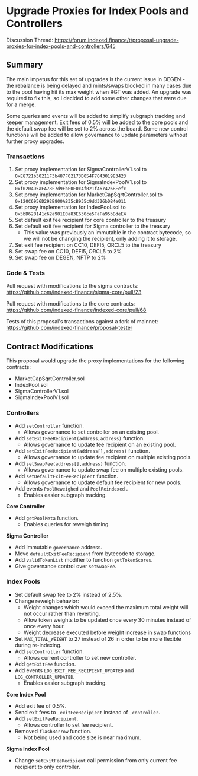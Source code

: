# Upgrade Proxies for Index Pools and Controllers

Discussion Thread: https://forum.indexed.finance/t/proposal-upgrade-proxies-for-index-pools-and-controllers/645

## Summary

The main impetus for this set of upgrades is the current issue in DEGEN - the rebalance is being delayed and mints/swaps blocked in many cases due to the pool having hit its max weight when RGT was added. An upgrade was required to fix this, so I decided to add some other changes that were due for a merge.

Some queries and events will be added to simplify subgraph tracking and keeper management. Exit fees of 0.5% will be added to the core pools and the default swap fee will be set to 2% across the board. Some new control functions will be added to allow governance to update parameters without further proxy upgrades.

### Transactions

1. Set proxy implementation for SigmaControllerV1.sol to `0xE8721b30211F3b487F02173D054F704301983423`
2. Set proxy implementation for SigmaIndexPoolV1.sol to `0xf0204D5aEA78F7d9EbE0E0c4fB21fA67426BFefc`
3. Set proxy implementation for MarketCapSqrtController.sol to `0x120C6956D292B800A835cB935c9dd326bDB4e011`
4. Set proxy implementation for IndexPool.sol to `0x5bD628141c62a901E0a83E630ce5FaFa95bBdeE4`
5. Set default exit fee recipient for core controller to the treasury
6. Set default exit fee recipient for Sigma controller to the treasury
	- This value was previously an immutable in the contract bytecode, so we will not be changing the recipient, only adding it to storage.
7. Set exit fee recipient on CC10, DEFI5, ORCL5 to the treasury
8. Set swap fee on CC10, DEFI5, ORCL5 to 2%
9. Set swap fee on DEGEN, NFTP to 2%

### Code & Tests

Pull request with modifications to the sigma contracts:
https://github.com/indexed-finance/sigma-core/pull/23

Pull request with modifications to the core contracts:
https://github.com/indexed-finance/indexed-core/pull/68

Tests of this proposal's transactions against a fork of mainnet:
https://github.com/indexed-finance/proposal-tester

## Contract Modifications

This proposal would upgrade the proxy implementations for the following contracts:
- MarketCapSqrtController.sol
- IndexPool.sol
- SigmaControllerV1.sol
- SigmaIndexPoolV1.sol

### Controllers

- Add `setController` function.
  - Allows governance to set controller on an existing pool.
- Add `setExitFeeRecipient(address,address)` function.
	- Allows governance to update fee recipient on an existing pool.
- Add `setExitFeeRecipient(address[],address)` function.
  - Allows governance to update fee recipient on multiple existing pools.
- Add `setSwapFee(address[],address)` function.
  - Allows governance to update swap fee on multiple existing pools.
- Add `setDefaultExitFeeRecipient` function.
	- Allows governance to update default fee recipient for new pools.
- Add events `PoolReweighed` and `PoolReindexed` .
	- Enables easier subgraph tracking.

**Core Controller**

- Add `getPoolMeta` function.
	- Enables queries for reweigh timing.

**Sigma Controller**

- Add immutable `governance` address.
- Move `defaultExitFeeRecipient` from bytecode to storage.
- Add `validTokenList` modifier to function `getTokenScores`.
- Give governance control over `setSwapFee`.

### Index Pools

- Set default swap fee to 2% instead of 2.5%.
- Change reweigh behavior:
	- Weight changes which would exceed the maximum total weight will not occur rather than reverting.
	- Allow token weights to be updated once every 30 minutes instead of once every hour.
	- Weight decrease executed before weight increase in swap functions
- Set `MAX_TOTAL_WEIGHT` to 27 instead of 26 in order to be more flexible during re-indexing.
- Add `setController` function.
	- Allows current controller to set new controller.
- Add `getExitFee` function.
- Add events `LOG_EXIT_FEE_RECIPIENT_UPDATED` and `LOG_CONTROLLER_UPDATED`.
	- Enables easier subgraph tracking.

**Core Index Pool**

- Add exit fee of 0.5%.
- Send exit fees to `_exitFeeRecipient` instead of `_controller`.
- Add `setExitFeeRecipient`.
	- Allows controller to set fee recipient.
- Removed `flashBorrow` function.
	-  Not being used and code size is near maximum.

**Sigma Index Pool**

- Change `setExitFeeRecipient` call permission from only current fee recipient to only controller.